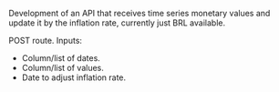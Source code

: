 Development of an API that receives time series monetary values and update it by the inflation rate, currently just BRL available.

POST route. Inputs:
- Column/list of dates.
- Column/list of values.
- Date to adjust inflation rate.
